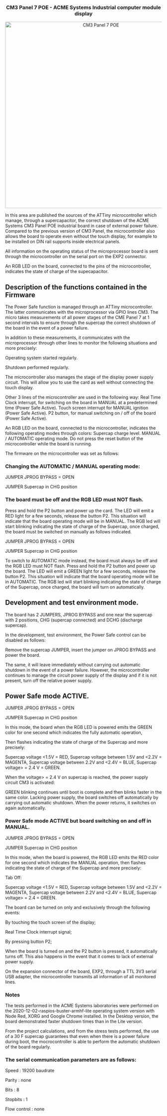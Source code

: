 <h3 align="center">CM3 Panel 7 POE - ACME Systems Industrial computer module display</h3>

<p align="center">
  <a href="https://www.acmesystems.it/doc_cm3-panel-7-poe">
    <img src="https://www.acmesystems.it/www/CM3-PANEL-7-POE/CM3-PANEL-7-POE_2048.jpg" alt="CM3 Panel 7 POE" width="600px">
  </a>
</p>


In this area are published the sources of the ATTiny microcontroller which manage, through a supercapacitor, the correct shutdown of the ACME Systems CM3 Panel POE industrial board in case of external power failure. 
Compared to the previous version of CM3 Panel, the microcontroller also allows the board to operate even without the touch display, for example to be installed on DIN rail supports inside electrical panels.

All information on the operating status of the microprocessor board is sent through the microcontroller on the serial port on the EXP2 connector.

An RGB LED on the board, connected to the pins of the microcontroller, indicates the state of charge of the supecapacitor.

## Description of the functions contained in the Firmware

The Power Safe function is managed through an ATTiny microcontroller. The latter communicates with the microprocessor via GPIO lines CM3. The micro takes measurements of all power stages of the CME Panel 7 at 1 second intervals to ensure through the supercap the correct shutdown of the board in the event of a power failure.

In addition to these measurements, it communicates with the microprocessor through other lines to monitor the following situations and more precisely:

Operating system started regularly.

Shutdown performed regularly.

The microcontroller also manages the stage of the display power supply circuit. This will allow you to use the card as well without connecting the touch display.

Other 3 lines of the microcontroller are used in the following way:
Real Time Clock interrupt, for switching on the board in MANUAL at a predetermined time (Power Safe Active).
Touch screen interrupt for MANUAL ignition (Power Safe Active).
P2 button, for manual switching on / off of the board (Power Safe Active).

An RGB LED on the board, connected to the microcontroller, indicates the following operating modes through colors:
Supercap charge level.
MANUAL / AUTOMATIC operating mode.
Do not press the reset button of the microcontroller while the board is running.

The firmware on the microcontroller was set as follows:

### Changing the AUTOMATIC / MANUAL operating mode:

JUMPER JPROG BYPASS = OPEN

JUMPER Supercap in CHG position

### The board must be off and the RGB LED must NOT flash.
Press and hold the P2 button and power up the card. The LED will emit a RED light for a few seconds, release the button P2. This situation will indicate that the board operating mode will be in MANUAL. The RGB led will start blinking indicating the state of charge of the Supercap, once charged, the board must be switched on manually as follows indicated.

JUMPER JPROG BYPASS = OPEN

JUMPER Supercap in CHG position

To switch to AUTOMATIC mode instead, the board must always be off and the RGB LED must NOT flash.
Press and hold the P2 button and power up the board. The LED will emit a GREEN light for a few seconds, release the button
P2. This situation will indicate that the board operating mode will be in AUTOMATIC. The RGB led will start blinking
indicating the state of charge of the Supercap, once charged, the board will turn on automatically.


## Development and test environment mode.


The board has 2 JUMPERS, JPROG BYPASS and one near the supercap with 2 positions, CHG (supercap connected) and DCHG (discharge supercap).

In the development, test environment, the Power Safe control can be disabled as follows:

Remove the supercap JUMPER, insert the jumper on JPROG BYPASS and power the board.

The same, it will leave immediately without carrying out automatic shutdown in the event of a power failure. However, the microcontroller continues to manage the circuit power supply of the display and if it is not present, turn off the relative power supply.

## Power Safe mode ACTIVE.

JUMPER JPROG BYPASS = OPEN

JUMPER Supercap in CHG position

In this mode, the board when the RGB LED is powered emits the GREEN color for one second which indicates the fully automatic operation, 

Then flashes indicating the state of charge of the Supercap and more precisely:

Supercap voltage <1.5V = RED, Supercap voltage between 1.5V and <2.2V = MAGENTA, Supercap voltage between 2.2V and <2.4V = BLUE, Supercap voltage> = 2.4 V = GREEN.

When the voltage> = 2.4 V on supercap is reached, the power supply circuit CM3 is activated:

GREEN blinking continues until boot is complete and then blinks faster in the same color. 
Lacking power supply, the board switches off automatically by carrying out automatic shutdown. When the power returns, it switches on again
automatically.

### Power Safe mode ACTIVE but board switching on and off in MANUAL.

JUMPER JPROG BYPASS = OPEN

JUMPER Supercap in CHG position

In this mode, when the board is powered, the RGB LED emits the RED color for one second which indicates the MANUAL operation, then flashes indicating the state of charge of the Supercap and more precisely:

Tab Off:

Supercap voltage <1.5V = RED, Supercap voltage between 1.5V and <2.2V = MAGENTA, Supercap voltage between 2.2V and <2.4V = BLUE, Supercap voltage> = 2.4 = GREEN.

The board can be turned on only and exclusively through the following events:

By touching the touch screen of the display;

Real Time Clock interrupt signal;

By pressing button P2;

When the board is turned on and the P2 button is pressed, it automatically turns off. This also happens in the event that it comes to lack of external power supply.

On the expansion connector of the board, EXP2, through a TTL 3V3 serial USB adapter, the microcontroller transmits all
information of all monitored lines.

### Notes

The tests performed in the ACME Systems laboratories were performed on the 2020-12-02-raspios-buster-armhf-lite operating system version with Node Red, XORG and Google Chrome installed. In the Desktop version, the board demonstrated faster shutdown times than in the Lite version.

From the project calculations, and from the stress tests performed, the use of a 30 F supercap guarantees that even when there is a power failure during boot, the mocrocontroller is able to perform the automatic shutdown of the board regularly.

### The serial communication parameters are as follows:

Speed           : 19200 baudrate

Parity          : none

Bits            : 8

Stopbits        : 1

Flow control    : none


